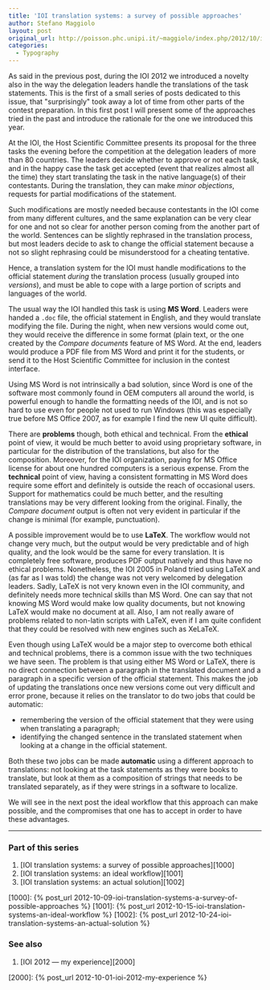 ```yaml
---
title: 'IOI translation systems: a survey of possible approaches'
author: Stefano Maggiolo
layout: post
original_url: http://poisson.phc.unipi.it/~maggiolo/index.php/2012/10/ioi-translation-systems-a-survey-of-possible-approaches/
categories:
  - Typography
---
```

As said in the previous post, during the IOI 2012 we introduced a novelty also in the way the delegation leaders handle the translations of the task statements. This is the first of a small series of posts dedicated to this issue, that "surprisingly" took away a lot of time from other parts of the contest preparation. In this first post I will present some of the approaches tried in the past and introduce the rationale for the one we introduced this year.

<!--more-->

At the IOI, the Host Scientific Committee presents its proposal for the three tasks the evening before the competition at the delegation leaders of more than 80 countries. The leaders decide whether to approve or not each task, and in the happy case the task get accepted (event that realizes almost all the time) they start translating the task in the native language(s) of their contestants. During the translation, they can make *minor objections*, requests for partial modifications of the statement.

Such modifications are mostly needed because contestants in the IOI come from many different cultures, and the same explanation can be very clear for one and not so clear for another person coming from the another part of the world. Sentences can be slightly rephrased in the translation process, but most leaders decide to ask to change the official statement because a not so slight rephrasing could be misunderstood for a cheating tentative.

Hence, a translation system for the IOI must handle modifications to the official statement *during* the translation process (usually grouped into *versions*), and must be able to cope with a large portion of scripts and languages of the world.

The usual way the IOI handled this task is using **MS Word**. Leaders were handed a `.doc` file, the official statement in English, and they would translate modifying the file. During the night, when new versions would come out, they would receive the difference in some format (plain text, or the one created by the *Compare documents* feature of MS Word. At the end, leaders would produce a PDF file from MS Word and print it for the students, or send it to the Host Scientific Committee for inclusion in the contest interface.

Using MS Word is not intrinsically a bad solution, since Word is one of the software most commonly found in OEM computers all around the world, is powerful enough to handle the formatting needs of the IOI, and is not so hard to use even for people not used to run Windows (this was especially true before MS Office 2007, as for example I find the new UI quite difficult).

There are **problems** though, both ethical and technical. From the **ethical** point of view, it would be much better to avoid using proprietary software, in particular for the distribution of the translations, but also for the composition. Moreover, for the IOI organization, paying for MS Office license for about one hundred computers is a serious expense. From the **technical** point of view, having a consistent formatting in MS Word does require some effort and definitely is outside the reach of occasional users. Support for mathematics could be much better, and the resulting translations may be very different looking from the original. Finally, the *Compare document* output is often not very evident in particular if the change is minimal (for example, punctuation).

A possible improvement would be to use **LaTeX**. The workflow would not change very much, but the output would be very predictable and of high quality, and the look would be the same for every translation. It is completely free software, produces PDF output natively and thus have no ethical problems. Nonetheless, the IOI 2005 in Poland tried using LaTeX and (as far as I was told) the change was not very welcomed by delegation leaders. Sadly, LaTeX is not very known even in the IOI community, and definitely needs more technical skills than MS Word. One can say that not knowing MS Word would make low quality documents, but not knowing LaTeX would make no document at all. Also, I am not really aware of problems related to non-latin scripts with LaTeX, even if I am quite confident that they could be resolved with new engines such as XeLaTeX.

Even though using LaTeX would be a major step to overcome both ethical and technical problems, there is a common issue with the two techniques we have seen. The problem is that using either MS Word or LaTeX, there is no direct connection between a paragraph in the translated document and a paragraph in a specific version of the official statement. This makes the job of updating the translations once new versions come out very difficult and error prone, because it relies on the translator to do two jobs that could be automatic:

* remembering the version of the official statement that they were using when translating a paragraph;
* identifying the changed sentence in the translated statement when looking at a change in the official statement.

Both these two jobs can be made **automatic** using a different approach to translations: not looking at the task statements as they were books to translate, but look at them as a composition of strings that needs to be translated separately, as if they were strings in a software to localize.

We will see in the next post the ideal workflow that this approach can make possible, and the compromises that one has to accept in order to have these advantages.

<!-- DO NOT EDIT BELOW THIS LINE -->
* * *

### Part of this series

1. [IOI translation systems: a survey of possible approaches][1000]
1. [IOI translation systems: an ideal workflow][1001]
1. [IOI translation systems: an actual solution][1002]

 [1000]: {% post_url 2012-10-09-ioi-translation-systems-a-survey-of-possible-approaches %}
 [1001]: {% post_url 2012-10-15-ioi-translation-systems-an-ideal-workflow %}
 [1002]: {% post_url 2012-10-24-ioi-translation-systems-an-actual-solution %}


### See also

1. [IOI 2012 &mdash; my experience][2000]

 [2000]: {% post_url 2012-10-01-ioi-2012-my-experience %}
